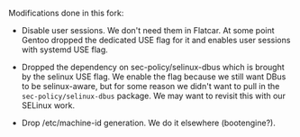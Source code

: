 Modifications done in this fork:

- Disable user sessions. We don't need them in Flatcar. At some point
  Gentoo dropped the dedicated USE flag for it and enables user
  sessions with systemd USE flag.

- Dropped the dependency on sec-policy/selinux-dbus which is brought
  by the selinux USE flag. We enable the flag because we still want
  DBus to be selinux-aware, but for some reason we didn't want to pull
  in the `sec-policy/selinux-dbus` package. We may want to revisit
  this with our SELinux work.

- Drop /etc/machine-id generation. We do it elsewhere (bootengine?).
